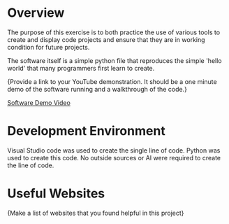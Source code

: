 # Overview

The purpose of this exercise is to both practice the use of various tools to create and display code projects and ensure that they are in working condition for future projects. 

The software itself is a simple python file that reproduces the simple 'hello world' that many programmers first learn to create. 


{Provide a link to your YouTube demonstration.  It should be a one minute demo of the software running and a walkthrough of the code.}

[Software Demo Video](https://youtu.be/OtlUhqP0Gto)

# Development Environment

Visual Studio code was used to create the single line of code. 
Python was used to create this code. No outside sources or AI were required to create the line of code. 

# Useful Websites

{Make a list of websites that you found helpful in this project}


